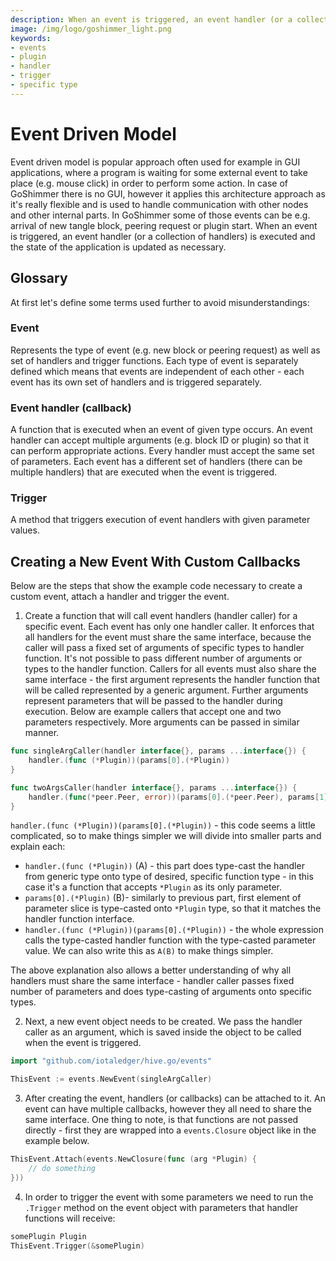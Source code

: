 ```yaml
---
description: When an event is triggered, an event handler (or a collection of handlers) is executed and the state of the application is updated as necessary. In GoShimmer some of those events can be the arrival of new tangle block, peering request or plugin start.
image: /img/logo/goshimmer_light.png
keywords:
- events
- plugin
- handler
- trigger
- specific type
---
```

# Event Driven Model

Event driven model is popular approach often used for example in GUI applications, where a program is waiting for some external event to take place (e.g. mouse click) in order to perform some action.
In case of GoShimmer there is no GUI, however it applies this architecture approach as it's really flexible and is used to handle communication with other nodes and other internal parts. 
In GoShimmer some of those events can be e.g. arrival of new tangle block, peering request or plugin start. 
When an event is triggered, an event handler (or a collection of handlers) is executed and the state of the application is updated as necessary.
 
## Glossary

At first let's define some terms used further to avoid misunderstandings:

### Event
Represents the type of event (e.g. new block or peering request) as well as set of handlers and trigger functions. Each type of event is separately defined 
  which means that events are independent of each other - each event has its own set of handlers and is triggered separately.

### Event handler (callback) 
A function that is executed when an event of given type occurs. An event handler can accept multiple arguments (e.g. block ID or plugin) so that it can perform appropriate actions.
  Every handler must accept the same set of parameters. Each event has a different set of handlers (there can be multiple handlers) that are executed when the event is triggered.

### Trigger
A method that triggers execution of event handlers with given parameter values.


## Creating a New Event With Custom Callbacks

Below are the steps that show the example code necessary to create a custom event, attach a handler and trigger the event. 

1. Create a function that will call event handlers (handler caller) for a specific event. 
   Each event has only one handler caller. It enforces that all handlers for the event must share the same interface, because the caller will pass a fixed set of arguments of specific types to handler function. 
   It's not possible to pass different number of arguments or types to the handler function. 
   Callers for all events must also share the same interface - the first argument represents the handler function that will be called represented by a generic argument.
   Further arguments represent parameters that will be passed to the handler during execution. Below are example callers that accept one and two parameters respectively. 
   More arguments can be passed in similar manner. 
   
```go
func singleArgCaller(handler interface{}, params ...interface{}) {
    handler.(func (*Plugin))(params[0].(*Plugin))
}

func twoArgsCaller(handler interface{}, params ...interface{}) {
    handler.(func(*peer.Peer, error))(params[0].(*peer.Peer), params[1].(error))
}
```

`handler.(func (*Plugin))(params[0].(*Plugin))` - this code seems a little complicated, so to make things simpler we will divide into smaller parts and explain each:

* `handler.(func (*Plugin))` (A) - this part does type-cast the handler from generic type onto type of desired, specific function type - in this case it's a function that accepts `*Plugin` as its only parameter.
* `params[0].(*Plugin)` (B)- similarly to previous part, first element of parameter slice is type-casted onto `*Plugin` type, so that it matches the handler function interface.
* `handler.(func (*Plugin))(params[0].(*Plugin))` - the whole expression calls the type-casted handler function with the type-casted parameter value. We can also write this as `A(B)` to make things simpler.

The above explanation also allows a better understanding of why all handlers must share the same interface - handler caller passes fixed number of parameters and does type-casting of arguments onto specific types.


2. Next, a new event object needs to be created. We pass the handler caller as an argument, which is saved inside the object to be called when the event is triggered.

```go
import "github.com/iotaledger/hive.go/events"

ThisEvent := events.NewEvent(singleArgCaller)
```

3. After creating the event, handlers (or callbacks) can be attached to it. An event can have multiple callbacks, however they all need to share the same interface. 
   One thing to note, is that functions are not passed directly - first they are wrapped into a `events.Closure` object like in the example below. 

```go
ThisEvent.Attach(events.NewClosure(func (arg *Plugin) {
    // do something
}))
```

4. In order to trigger the event with some parameters we need to run the `.Trigger` method on the event object with parameters that handler functions will receive:

```go
somePlugin Plugin
ThisEvent.Trigger(&somePlugin)
```